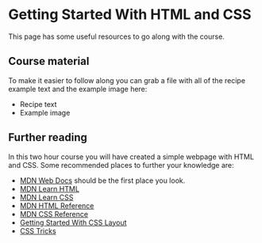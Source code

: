 # Getting Started With HTML and CSS

This page has some useful resources to go along with the course.

## Course material

To make it easier to follow along you can grab a file with all of the recipe example text and the example image here:

* Recipe text
* Example image

## Further reading

In this two hour course you will have created a simple webpage with HTML and CSS. Some recommended places to further your knowledge are:

* [MDN Web Docs](https://developer.mozilla.org) should be the first place you look.
* [MDN Learn HTML](https://developer.mozilla.org/en-US/docs/Learn/HTML)
* [MDN Learn CSS](https://developer.mozilla.org/en-US/docs/Learn/CSS)
* [MDN HTML Reference](https://developer.mozilla.org/en-US/docs/Web/HTML)
* [MDN CSS Reference](https://developer.mozilla.org/en-US/docs/Web/CSS)
* [Getting Started With CSS Layout](https://www.smashingmagazine.com/2018/05/guide-css-layout/)
* [CSS Tricks](https://css-tricks.com/)
